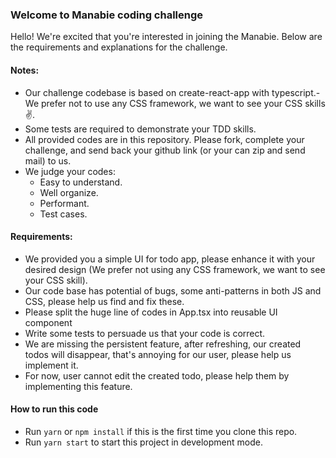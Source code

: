### Welcome to Manabie coding challenge

Hello!
We're excited that you're interested in joining the Manabie. Below are the requirements and explanations for the challenge.

#### Notes: 
- Our challenge codebase is based on create-react-app with typescript.- We prefer not to use any CSS framework, we want to see your CSS skills :v:.
- Some tests are required to demonstrate your TDD skills.
- All provided codes are in this repository. Please fork, complete your challenge, and send back your github link (or your can zip and send mail) to us.
- We judge your codes:
    - Easy to understand.
    - Well organize.
    - Performant.
    - Test cases.

#### Requirements:
- We provided you a simple UI for todo app, please enhance it with your desired design (We prefer not using any CSS framework, we want to see your CSS skill).
- Our code base has potential of bugs, some anti-patterns in both JS and CSS, please help us find and fix these.
- Please split the huge line of codes in App.tsx into reusable UI component
- Write some tests to persuade us that your code is correct.
- We are missing the persistent feature, after refreshing, our created todos will disappear, that's annoying for our user, please help us implement it.
- For now, user cannot edit the created todo, please help them by implementing this feature.

#### How to run this code
- Run ```yarn``` or ```npm install``` if this is the first time you clone this repo.
- Run ```yarn start``` to start this project in development mode.
